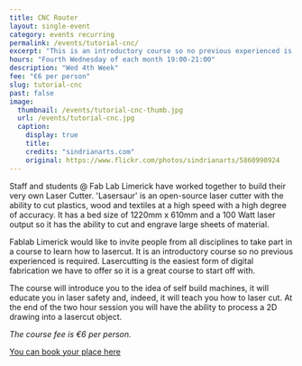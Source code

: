 ```yaml
---
title: CNC Router
layout: single-event
category: events recurring
permalink: /events/tutorial-cnc/
excerpt: "This is an introductory course so no previous experienced is required. Lasercutting is the easiest form of digital fabrication we have to offer so it is a great course to start off with."
hours: "Fourth Wednesday of each month 19:00-21:00"
description: "Wed 4th Week"
fee: "€6 per person"
slug: tutorial-cnc
past: false
image:
  thumbnail: /events/tutorial-cnc-thumb.jpg
  url: /events/tutorial-cnc.jpg
  caption:
    display: true
    title: 
    credits: "sindrianarts.com"
    original: https://www.flickr.com/photos/sindrianarts/5860990924
---
```


Staff and students @ Fab Lab Limerick have worked together to build their very own Laser Cutter. 'Lasersaur' is an open-source laser cutter with the ability to cut plastics, wood and textiles at a high speed with a high degree of accuracy. It has a bed size of 1220mm x 610mm and a 100 Watt laser output so it has the ability to cut and engrave large sheets of material.

Fablab Limerick would like to invite people from all disciplines to take part in a course to learn how to lasercut. It is an introductory course so no previous experienced is required. Lasercutting is the easiest form of digital fabrication we have to offer so it is a great course to start off with.

The course will introduce you to the idea of self build machines, it will educate you in laser safety and, indeed, it will teach you how to laser cut. At the end of the two hour session you will have the ability to process a 2D drawing into a lasercut object.

*The course fee is €6 per person.*

[You can book your place here](http://fablablimerick.ticketleap.com/tutorial-cnc/)